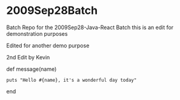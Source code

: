 # 2009Sep28Batch
Batch Repo for the 2009Sep28-Java-React Batch
this is an edit for demonstration purposes

Edited for another demo purpose

2nd Edit by Kevin

def message(name)

	puts "Hello #{name}, it's a wonderful day today"

end
